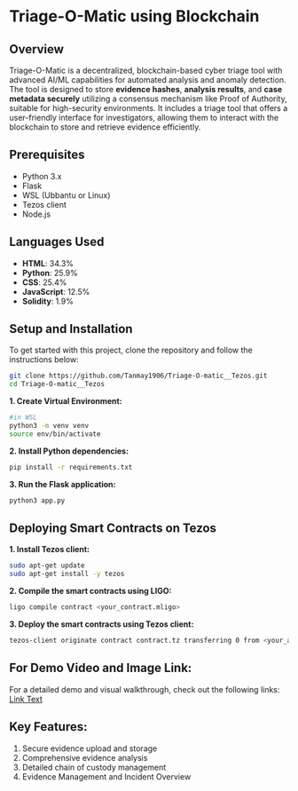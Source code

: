 # Triage-O-Matic using Blockchain

## Overview
Triage-O-Matic is a decentralized, blockchain-based cyber triage tool with advanced AI/ML capabilities for automated analysis and anomaly detection. The tool is designed to store **evidence hashes**, **analysis results**, and **case metadata securely** utilizing a consensus mechanism like Proof of Authority, suitable for high-security environments. It includes a triage tool that offers a user-friendly interface for investigators, allowing them to interact with the blockchain to store and retrieve evidence efficiently.


## Prerequisites

- Python 3.x
- Flask
- WSL (Ubbantu or Linux)
- Tezos client
- Node.js

## Languages Used

- **HTML**: 34.3%
- **Python**: 25.9%
- **CSS**: 25.4%
- **JavaScript**: 12.5%
- **Solidity**: 1.9%

## Setup and Installation

To get started with this project, clone the repository and follow the instructions below:

```bash
git clone https://github.com/Tanmay1906/Triage-O-matic__Tezos.git
cd Triage-O-matic__Tezos
```

**1. Create Virtual Environment:**
```bash
#in WSL
python3 -m venv venv
source env/bin/activate  
```
**2. Install Python dependencies:**
```bash
pip install -r requirements.txt
```
**3. Run the Flask application:**
```bash
python3 app.py
```

## Deploying Smart Contracts on Tezos
**1. Install Tezos client:**
```bash
sudo apt-get update
sudo apt-get install -y tezos
```
**2. Compile the smart contracts using LIGO:**
```bash
ligo compile contract <your_contract.mligo>
```
**3. Deploy the smart contracts using Tezos client:**
```bash
tezos-client originate contract contract.tz transferring 0 from <your_account> running '<your_compiled_contract.tz>'
```

## For Demo Video and Image Link:
For a detailed demo and visual walkthrough, check out the following links:
[Link Text](URL)


## Key Features:
1. Secure evidence upload and storage
2. Comprehensive evidence analysis
3. Detailed chain of custody management
4. Evidence Management and Incident Overview


